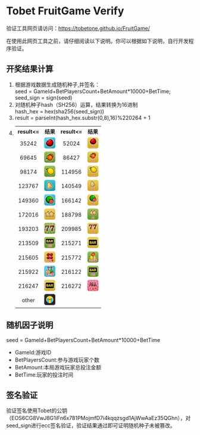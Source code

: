 # Tobet FruitGame Verify

验证工具网页请访问：https://tobetone.github.io/FruitGame/

在使用此网页工具之前，请仔细阅读以下说明。你可以根据如下说明，自行开发程序验证。
## 开奖结果计算
  1. 根据游戏数据生成随机种子,并签名：  
    seed = GameId+BetPlayersCount+BetAmount*10000+BetTime;  
    seed_sign = sign(seed)  
  2. 对随机种子hash（SH256）运算，结果转换为16进制  
    hash_hex = hex(sha256(seed_sign))
  3. result = parseInt(hash_hex.substr(0,8),16)%220264 + 1
  4. <table style="text-align:center" width="100%">
                        <tr>
                            <th stype="width:25%">result<= </td>
                            <th stype="width:25%">结果</td>
                            <th stype="width:25%">result<= </td>
                            <th stype="width:25%">结果</td>
                        </tr>
                        <tr>
                            <td stype="width:25%">35242</td>
                            <td stype="width:25%"><img src="./image/apple.png" height="30px" width="30px"/></td>
                            <td stype="width:25%">52024</td>
                            <td stype="width:25%"><img src="./image/apple_s.png" height="30px" width="30px"/></td>
                        </tr>
                        <tr>
                            <td stype="width:25%">69645</td>
                            <td stype="width:25%"><img src="./image/orange.png" height="30px" width="30px"/></td>
                            <td stype="width:25%">86427</td>
                            <td stype="width:25%"><img src="./image/orange_s.png" height="30px" width="30px"/></td>
                        </tr>
                        <tr>
                            <td stype="width:25%">98174</td>
                            <td stype="width:25%"><img src="./image/pawpaw.png" height="30px" width="30px"/></td>
                            <td stype="width:25%">114956</td>
                            <td stype="width:25%"><img src="./image/pawpaw_s.png" height="30px" width="30px"/></td>
                        </tr>
                        <tr>
                            <td stype="width:25%">123767</td>
                            <td stype="width:25%"><img src="./image/bell.png" height="30px" width="30px"/></td>
                            <td stype="width:25%">140549</td>
                            <td stype="width:25%"><img src="./image/bell_s.png" height="30px" width="30px"/></td>
                        </tr>
                        <tr>
                            <td stype="width:25%">149360</td>
                            <td stype="width:25%"><img src="./image/watermelon.png" height="30px" width="30px"/></td>
                            <td stype="width:25%">166142</td>
                            <td stype="width:25%"><img src="./image/watermelon_s.png" height="30px" width="30px"/></td>
                        </tr>
                        <tr>
                            <td stype="width:25%">172016</td>
                            <td stype="width:25%"><img src="./image/star.png" height="30px" width="30px"/></td>
                            <td stype="width:25%">188798</td>
                            <td stype="width:25%"><img src="./image/star_s.png" height="30px" width="30px"/></td>
                        </tr>
                        <tr>
                            <td stype="width:25%">193203</td>
                            <td stype="width:25%"><img src="./image/77.png" height="30px" width="30px"/></td>
                            <td stype="width:25%">209985</td>
                            <td stype="width:25%"><img src="./image/77_s.png" height="30px" width="30px"/></td>
                        </tr>
                        <tr>
                            <td stype="width:25%">213509</td>
                            <td stype="width:25%"><img src="./image/bar_s.png" height="30px" width="30px"/></td>
                            <td stype="width:25%">215271</td>
                            <td stype="width:25%"><img src="./image/bar.png" height="30px" width="30px"/></td>
                        </tr>
                        <tr>
                            <td stype="width:25%">215605</td>
                            <td stype="width:25%"><img src="./image/sixi.png" height="30px" width="30px"/></td>
                            <td stype="width:25%">215772</td>
                            <td stype="width:25%"><img src="./image/smallternary.png" height="30px" width="30px"/></td>
                        </tr>
                        <tr>
                            <td stype="width:25%">215922</td>
                            <td stype="width:25%"><img src="./image/largeternary.png" height="30px" width="30px"/></td>
                            <td stype="width:25%">216122</td>
                            <td stype="width:25%"><img src="./image/bar_s.png" height="30px" width="30px"/></td>
                        </tr>
                        <tr>
                            <td stype="width:25%">216247</td>
                            <td stype="width:25%"><img src="./image/bar.png" height="30px" width="30px"/></td>
                            <td stype="width:25%">216272</td>
                            <td stype="width:25%"><img src="./image/all.png" height="30px" width="30px"/></td>
                        </tr>
                        <tr>
                            <td stype="width:25%">other</td>
                            <td stype="width:25%"><img src="./image/none.png" height="30px" width="30px"/></td>
                            <td stype="width:25%"></td>
                            <td stype="width:25%"></td>
                        </tr>
                    </table>

## 随机因子说明
   seed = GameId+BetPlayersCount+BetAmount*10000+BetTime
*  GameId:游戏ID
*  BetPlayersCount:参与游戏玩家个数
*  BetAmount:本局游戏玩家总投注金额
*  BetTime:玩家的投注时间
## 签名验证
   验证签名使用Tobet的公钥（EOS6CG8VwJ8G1iFn6x781PMojmfD7i4kqqzsgd1AjWwAaEz35QGhn），对seed_sign进行ecc签名验证，验证结果通过即可证明随机种子未被篡改。
